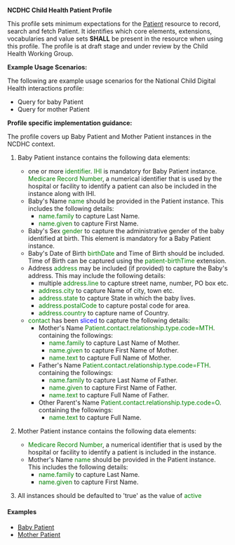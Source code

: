 **NCDHC Child Health Patient Profile**

This profile sets minimum expectations for the [Patient] resource to record, search and fetch Patient. It identifies which core elements, extensions, vocabularies and value sets **SHALL** be present in the resource when using this profile. The profile is at draft stage and under review by the Child Health Working Group. 

**Example Usage Scenarios:**

The following are example usage scenarios for the National Child Digital Health interactions
profile:

-   Query for baby Patient
-   Query for mother Patient


**Profile specific implementation guidance:**

The profile covers up Baby Patient and Mother Patient instances in the NCDHC context. 

1. Baby Patient instance contains the following data elements:
   * one or more <span style='color:green'> identifier</span>. <span style='color:green'>IHI</span> is mandatory for Baby Patient instance. <span style='color:green'>Medicare Record Number</span>, a numerical identifier that is used by the hospital or facility to identify a patient can also be included in the instance along with IHI.
   * Baby's Name <span style='color:green'>name</span> should be provided in the Patient instance. This includes the following details:
		*  <span style='color:green'>name.family</span> to capture Last Name.
		*  <span style='color:green'>name.given</span> to capture First Name.
   * Baby's Sex <span style='color:green'>gender</span> to capture the administrative gender of the baby identified at birth. This element is mandatory for a Baby Patient instance. 
   * Baby's Date of Birth <span style='color:green'>birthDate</span> and Time of Birth should be included. Time of Birth can be captured using the <span style='color:green'>patient-birthTime</span> extension. 
   * Address <span style='color:green'>address</span> may be included (if provided) to capture the Baby's address. This may include the following details:
		*  multiple <span style='color:green'>address.line</span> to capture street name, number, PO box etc.
		*  <span style='color:green'>address.city</span> to capture Name of city, town etc.
		*  <span style='color:green'>address.state</span> to capture State in which the baby lives.
		*  <span style='color:green'>address.postalCode</span> to capture postal code for area.
		*  <span style='color:green'>address.country</span> to capture name of Country. 
   * <span style='color:green'>contact</span> has been <span style='color:blue'>sliced</span> to capture the following details:
		* Mother's Name <span style='color:green'>Patient.contact.relationship.type.code=MTH</span>. containing the followings:
			* <span style='color:green'>name.family</span> to capture Last Name of Mother.
			* <span style='color:green'>name.given</span> to capture First Name of Mother.
		    * <span style='color:green'>name.text</span> to capture Full Name of Mother.
		* Father's Name <span style='color:green'>Patient.contact.relationship.type.code=FTH</span>. containing the followings:
			* <span style='color:green'>name.family</span> to capture Last Name of Father.
			* <span style='color:green'>name.given</span> to capture First Name of Father.
		    * <span style='color:green'>name.text</span> to capture Full Name of Father.			
		* Other Parent's Name <span style='color:green'>Patient.contact.relationship.type.code=O</span>. containing the followings:			
		    * <span style='color:green'>name.text</span> to capture Full Name.  	    

1. Mother Patient instance contains the following data elements:
   * <span style='color:green'>Medicare Record Number</span>, a numerical identifier that is used by the hospital or facility to identify a patient is included in the instance.
   * Mother's Name <span style='color:green'>name</span> should be provided in the Patient instance. This includes the following details:
		*  <span style='color:green'>name.family</span> to capture Last Name.
		*  <span style='color:green'>name.given</span> to capture First Name.
1. All instances should be defaulted to 'true' as the value of <span style='color:green'>active</span>



#### Examples

- [Baby Patient](Patient-example-newborn.html)
- [Mother Patient](Patient-example-mother.html)

[Patient]: http://hl7.org/fhir/STU3/patient.html
[extensible]: http://hl7.org/fhir/terminologies.html#extensible
[General Guidance Section]: definitions.html
